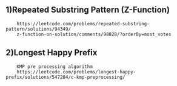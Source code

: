 ## 1)Repeated Substring Pattern (Z-Function)
        https://leetcode.com/problems/repeated-substring-pattern/solutions/94349/
        z-function-on-solution/comments/98828/?orderBy=most_votes

## 2)Longest Happy Prefix
        KMP pre processing algorithm
        https://leetcode.com/problems/longest-happy-prefix/solutions/547204/c-kmp-preprocessing/